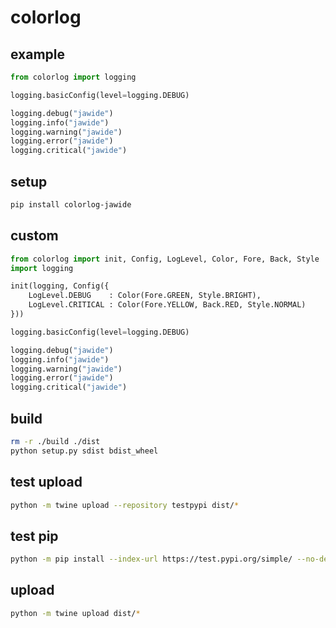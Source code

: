 # colorlog

## example

```python
from colorlog import logging

logging.basicConfig(level=logging.DEBUG)

logging.debug("jawide")
logging.info("jawide")
logging.warning("jawide")
logging.error("jawide")
logging.critical("jawide")
```

## setup

```bash
pip install colorlog-jawide
```

## custom

```python
from colorlog import init, Config, LogLevel, Color, Fore, Back, Style
import logging

init(logging, Config({
    LogLevel.DEBUG    : Color(Fore.GREEN, Style.BRIGHT),
    LogLevel.CRITICAL : Color(Fore.YELLOW, Back.RED, Style.NORMAL)
}))

logging.basicConfig(level=logging.DEBUG)

logging.debug("jawide")
logging.info("jawide")
logging.warning("jawide")
logging.error("jawide")
logging.critical("jawide")
```

## build

```bash
rm -r ./build ./dist
python setup.py sdist bdist_wheel
```

## test upload

```bash
python -m twine upload --repository testpypi dist/*
```

## test pip

```bash
python -m pip install --index-url https://test.pypi.org/simple/ --no-deps colorlog-jawide
```

## upload

```bash
python -m twine upload dist/*
```